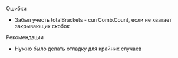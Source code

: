 Ошибки
- Забыл учесть totalBrackets - currComb.Count, если не хватает закрывающих скобок

Рекомендации
- Нужно было делать отладку для крайних случаев
